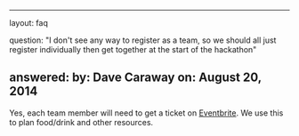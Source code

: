 ---
layout: faq

question: "I don't see any way to register as a team, so we should all just register individually then get together at the start of the hackathon" 

answered:
  by: Dave Caraway
  on: August 20, 2014
--
Yes, each team member will need to get a ticket on [Eventbrite](http://labhack.eventbrite.com/). We use this to plan food/drink and other resources.
